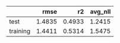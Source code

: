 |          |   rmse |     r2 |   avg_nll |
|:---------|-------:|-------:|----------:|
| test     | 1.4835 | 0.4933 |    1.2415 |
| training | 1.4411 | 0.5314 |    1.5475 |